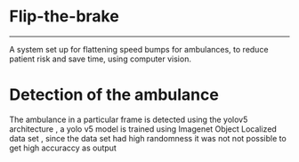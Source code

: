 # Flip-the-brake
-----
A system set up for flattening speed bumps for ambulances, to reduce patient risk and save time, using computer vision.

# Detection of the ambulance
The ambulance in a particular frame is detected using the yolov5 architecture , a yolo v5 model is trained using Imagenet Object Localized data set , since the data set had high randomness it was not not possible to get high accuraccy as output

